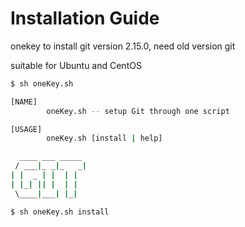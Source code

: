 # Installation Guide
onekey to install git version 2.15.0, need old version git

suitable for Ubuntu and CentOS

```bash
$ sh oneKey.sh

[NAME]
        oneKey.sh -- setup Git through one script

[USAGE]
        oneKey.sh [install | help]

  ____ ___ _____
 / ___|_ _|_   _|
| |  _ | |  | |
| |_| || |  | |
 \____|___| |_|

$ sh oneKey.sh install

```


